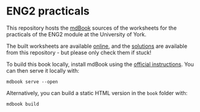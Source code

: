 # ENG2 practicals

This repository hosts the [mdBook](https://github.com/rust-lang/mdBook) sources of the worksheets for the practicals of the ENG2 module at the University of York.

The built worksheets are available [online](https://uoy-cs-eng2.github.io/mdbook-practicals/), and the [solutions](./solutions) are available from this repository - but please only check them if stuck!

To build this book locally, install mdBook using the [official instructions](https://rust-lang.github.io/mdBook/guide/installation.html).
You can then serve it locally with:

```shell
mdbook serve --open
```

Alternatively, you can build a static HTML version in the `book` folder with:

```shell
mdbook build
```
